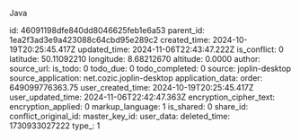 Java

id: 46091198dfe840dd8046625feb1e6a53
parent_id: 1ea2f3ad3e9a423088c64cbd95e289c2
created_time: 2024-10-19T20:25:45.417Z
updated_time: 2024-11-06T22:43:47.222Z
is_conflict: 0
latitude: 50.11092210
longitude: 8.68212670
altitude: 0.0000
author: 
source_url: 
is_todo: 0
todo_due: 0
todo_completed: 0
source: joplin-desktop
source_application: net.cozic.joplin-desktop
application_data: 
order: 649099776363.75
user_created_time: 2024-10-19T20:25:45.417Z
user_updated_time: 2024-11-06T22:42:47.363Z
encryption_cipher_text: 
encryption_applied: 0
markup_language: 1
is_shared: 0
share_id: 
conflict_original_id: 
master_key_id: 
user_data: 
deleted_time: 1730933027222
type_: 1